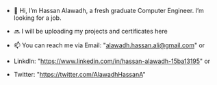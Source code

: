 - 👋 Hi, I’m Hassan Alawadh, a fresh graduate Computer Engineer. I’m looking for a job.
- 🔜 I will be uploading my projects and certificates here


- 📫 You can reach me via Email: "alawadh.hassan.ali@gmail.com" or
- LinkdIn: "https://www.linkedin.com/in/hassan-alawadh-15ba13195" or
- Twitter: "https://twitter.com/AlawadhHassanA"

<!---
AlawadhHassanA/AlawadhHassanA is a ✨ special ✨ repository because its `README.md` (this file) appears on your GitHub profile.
You can click the Preview link to take a look at your changes.
--->
